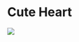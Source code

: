 # Cute Heart

<img src = "https://raw.githubusercontent.com/Nukecraft5419/PythonTurtle/main/src/python_turtle/Cute_Heart/cute-heart.png">
